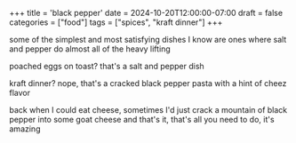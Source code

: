 +++
title = 'black pepper'
date = 2024-10-20T12:00:00-07:00
draft = false
categories = ["food"]
tags = ["spices", "kraft dinner"]
+++

some of the simplest and most satisfying dishes I know are ones where salt and pepper do almost all of the heavy lifting

poached eggs on toast? that's a salt and pepper dish

kraft dinner? nope, that's a cracked black pepper pasta with a hint of cheez flavor

back when I could eat cheese, sometimes I'd just crack a mountain of black pepper into some goat cheese and that's it, that's all you need to do, it's amazing